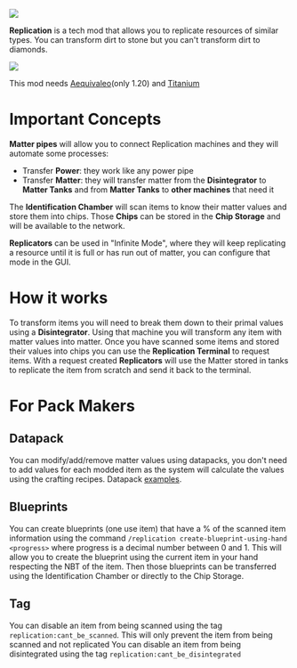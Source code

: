 
![](https://i.imgur.com/aTW6Oau.png)

**Replication** is a tech mod that allows you to replicate resources of similar types. You can transform dirt to stone but you can't transform dirt to diamonds.

![](https://imgur.com/CzWVTZI.png)

This mod needs [Aequivaleo](https://www.curseforge.com/minecraft/mc-mods/aequivaleo)(only 1.20)
and [Titanium](https://www.curseforge.com/minecraft/mc-mods/titanium)

# Important Concepts
**Matter pipes** will allow you to connect Replication machines and they will automate some processes:
* Transfer **Power**: they work like any power pipe
* Transfer **Matter**: they will transfer matter from the **Disintegrator** to **Matter Tanks** and from **Matter Tanks** to **other machines** that need it

The **Identification Chamber** will scan items to know their matter values and store them into chips. Those **Chips** can be stored in the **Chip Storage** and will be available to the network.

**Replicators** can be used in "Infinite Mode", where they will keep replicating a resource until it is full or has run out of matter, you can configure that mode in the GUI.

# How it works
To transform items you will need to break them down to their primal values using a **Disintegrator**. Using that machine you will transform any item with matter values into matter. Once you have scanned some items and stored their values into chips you can use the **Replication Terminal** to request items. With a request created **Replicators** will use the Matter stored in tanks to replicate the item from scratch and send it back to the terminal.

# For Pack Makers
## Datapack

You can modify/add/remove matter values using datapacks, you don't need to add values for each modded item as the system
will calculate the values using the crafting recipes.
Datapack [examples](https://github.com/Buuz135/Replication/tree/1.21/src/generated/resources/data/replication/recipe/matter_values).
## Blueprints

You can create blueprints (one use item) that have a % of the scanned item information using the command
`/replication create-blueprint-using-hand <progress>` where progress is a decimal number between 0 and 1. This will
allow you to create the blueprint using the current item in your hand respecting the NBT of the item. Then those
blueprints can be transferred using the Identification Chamber or directly to the Chip Storage.
## Tag
You can disable an item from being scanned using the tag `replication:cant_be_scanned`. This will only prevent the item from being scanned and not replicated
You can disable an item from being disintegrated using the tag `replication:cant_be_disintegrated`
